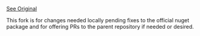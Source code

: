 [See Original](https://github.com/Pegazux/Blazor.Auth0)

This fork is for changes needed locally pending fixes to the official nuget package and for offering PRs to the parent repository if needed or desired.